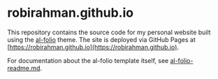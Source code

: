 # robirahman.github.io

This repository contains the source code for my personal website built using the [al-folio](https://github.com/alshedivat/al-folio) theme. The site is deployed via GitHub Pages at [https://robirahman.github.io](https://robirahman.github.io).

For documentation about the al-folio template itself, see [al-folio-readme.md](al-folio-readme.md).
